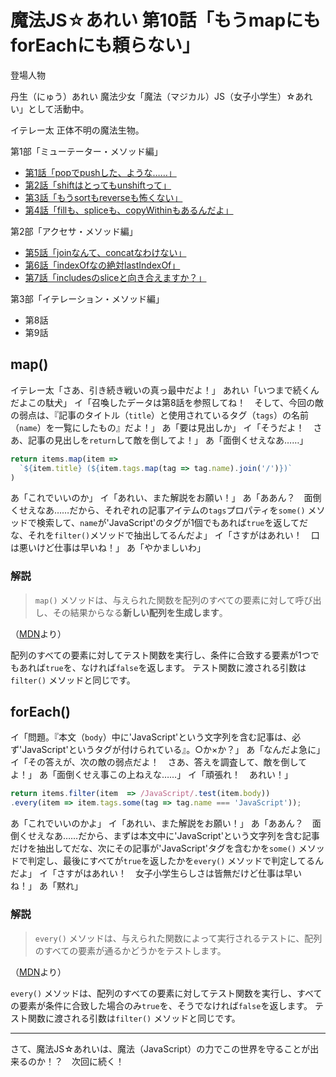 # 魔法JS☆あれい 第10話「もうmapにもforEachにも頼らない」

登場人物

丹生（にゅう）あれい
魔法少女「魔法（マジカル）JS（女子小学生）☆あれい」として活動中。

イテレー太
正体不明の魔法生物。

第1部「ミューテーター・メソッド編」
* [第1話「popでpushした、ような……」](https://qiita.com/8amjp/items/e44e707ccc8c95b4a40d)
* [第2話「shiftはとってもunshiftって」](https://qiita.com/8amjp/items/3fc1b2defd28ba1c2df3)
* [第3話「もうsortもreverseも怖くない」](https://qiita.com/8amjp/items/86f5294981fbebd3fe2d)
* [第4話「fillも、spliceも、copyWithinもあるんだよ」](https://qiita.com/8amjp/items/0741e35b70ea32711265)

第2部「アクセサ・メソッド編」
* [第5話「joinなんて、concatなわけない」](https://qiita.com/8amjp/items/229c41ad2146728abd89)
* [第6話「indexOfなの絶対lastIndexOf」](https://qiita.com/8amjp/items/f7e421722e419c1c0a7d)
* [第7話「includesのsliceと向き合えますか？」](https://qiita.com/8amjp/items/007ac192399225db3843)

第3部「イテレーション・メソッド編」
* 第8話
* 第9話

## map()

イテレー太「さあ、引き続き戦いの真っ最中だよ！」
あれい「いつまで続くんだよこの駄犬」
イ「召喚したデータは第8話を参照してね！　そして、今回の敵の弱点は、『記事のタイトル（`title`）と使用されているタグ（`tags`）の名前（`name`）を一覧にしたもの』だよ！」
あ「要は見出しか」
イ「そうだよ！　さあ、記事の見出しを`return`して敵を倒してよ！」
あ「面倒くせえなあ……」

```js
return items.map(item =>
  `${item.title} (${item.tags.map(tag => tag.name).join('/')})`
)
```

あ「これでいいのか」
イ「あれい、また解説をお願い！」
あ「ああん？　面倒くせえなあ……だから、それぞれの記事アイテムの`tags`プロパティを`some()` メソッドで検索して、`name`が'JavaScript'のタグが1個でもあれば`true`を返してだな、それを`filter()`メソッドで抽出してるんだよ」
イ「さすがはあれい！　口は悪いけど仕事は早いね！」
あ「やかましいわ」

### 解説

> `map()` メソッドは、与えられた関数を配列のすべての要素に対して呼び出し、その結果からなる**新しい配列を生成します**。

（[MDN](https://developer.mozilla.org/ja/docs/Web/JavaScript/Reference/Global_Objects/Array/map)より）

配列のすべての要素に対してテスト関数を実行し、条件に合致する要素が1つでもあれば`true`を、なければ`false`を返します。
テスト関数に渡される引数は`filter()` メソッドと同じです。

## forEach()

イ「問題。『本文（`body`）中に'JavaScript'という文字列を含む記事は、必ず'JavaScript'というタグが付けられている』。○か×か？」
あ「なんだよ急に」
イ「その答えが、次の敵の弱点だよ！　さあ、答えを調査して、敵を倒してよ！」
あ「面倒くせえ事この上ねえな……」
イ「頑張れ！　あれい！」

```js
return items.filter(item  => /JavaScript/.test(item.body))
.every(item => item.tags.some(tag => tag.name === 'JavaScript'));
```

あ「これでいいのかよ」
イ「あれい、また解説をお願い！」
あ「ああん？　面倒くせえなあ……だから、まずは本文中に'JavaScript'という文字列を含む記事だけを抽出してだな、次にその記事が'JavaScript'タグを含むかを`some()` メソッドで判定し、最後にすべてが`true`を返したかを`every()` メソッドで判定してるんだよ」
イ「さすがはあれい！　女子小学生らしさは皆無だけど仕事は早いね！」
あ「黙れ」

### 解説

> `every()` メソッドは、与えられた関数によって実行されるテストに、配列のすべての要素が通るかどうかをテストします。

（[MDN](https://developer.mozilla.org/ja/docs/Web/JavaScript/Reference/Global_Objects/Array/every)より）

`every()` メソッドは、配列のすべての要素に対してテスト関数を実行し、すべての要素が条件に合致した場合のみ`true`を、そうでなければ`false`を返します。
テスト関数に渡される引数は`filter()` メソッドと同じです。

----
さて、魔法JS☆あれいは、魔法（JavaScript）の力でこの世界を守ることが出来るのか！？　次回に続く！
<!--stackedit_data:
eyJoaXN0b3J5IjpbLTYyOTM0MTI4OSwxNzE2MjAyMzg1LC04ND
M0NTQyNzMsODE2MTkwNzkzLC0xMjA0MjM3NzcyLDE1Mjg5NTgw
NjldfQ==
-->